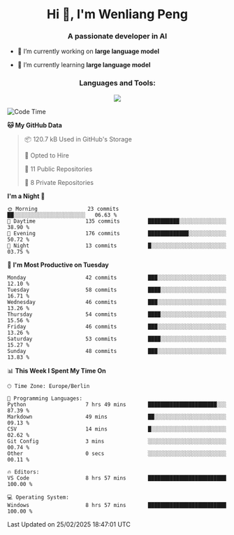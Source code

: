 <h1 align="center">Hi 👋, I'm Wenliang Peng</h1>
<h3 align="center">A passionate developer in AI</h3>

- 🔭 I’m currently working on **large language model**

- 🌱 I’m currently learning **large language model**

<!-- <h3 align="left">Connect with me:</h3> -->
<!-- <p align="left">
</p> -->

<h3 align="center">Languages and Tools:</h3>
<p align="center">
  <a href="https://skillicons.dev">
    <img src="https://skillicons.dev/icons?i=cpp,ros,docker,azure,git,linux,py,pytorch,cmake,githubactions,powershell,md&perline=6" />
  </a>
</p>


<!-- <p><img align="center" src="https://github-readme-stats.vercel.app/api/top-langs?username=bpwl0121&show_icons=true&locale=en&layout=compact" alt="bpwl0121" /></p> -->

<!-- <p><img align="center" src="https://github-readme-streak-stats.herokuapp.com/?user=bpwl0121&" alt="bpwl0121" /></p> -->

<!--START_SECTION:waka-->
![Code Time](http://img.shields.io/badge/Code%20Time-174%20hrs%2036%20mins-blue)

**🐱 My GitHub Data** 

> 📦 120.7 kB Used in GitHub's Storage 
 > 
> 💼 Opted to Hire
 > 
> 📜 11 Public Repositories 
 > 
> 🔑 8 Private Repositories 
 > 
**I'm a Night 🦉** 

```text
🌞 Morning                23 commits          ██░░░░░░░░░░░░░░░░░░░░░░░   06.63 % 
🌆 Daytime                135 commits         ██████████░░░░░░░░░░░░░░░   38.90 % 
🌃 Evening                176 commits         █████████████░░░░░░░░░░░░   50.72 % 
🌙 Night                  13 commits          █░░░░░░░░░░░░░░░░░░░░░░░░   03.75 % 
```
📅 **I'm Most Productive on Tuesday** 

```text
Monday                   42 commits          ███░░░░░░░░░░░░░░░░░░░░░░   12.10 % 
Tuesday                  58 commits          ████░░░░░░░░░░░░░░░░░░░░░   16.71 % 
Wednesday                46 commits          ███░░░░░░░░░░░░░░░░░░░░░░   13.26 % 
Thursday                 54 commits          ████░░░░░░░░░░░░░░░░░░░░░   15.56 % 
Friday                   46 commits          ███░░░░░░░░░░░░░░░░░░░░░░   13.26 % 
Saturday                 53 commits          ████░░░░░░░░░░░░░░░░░░░░░   15.27 % 
Sunday                   48 commits          ███░░░░░░░░░░░░░░░░░░░░░░   13.83 % 
```


📊 **This Week I Spent My Time On** 

```text
🕑︎ Time Zone: Europe/Berlin

💬 Programming Languages: 
Python                   7 hrs 49 mins       ██████████████████████░░░   87.39 % 
Markdown                 49 mins             ██░░░░░░░░░░░░░░░░░░░░░░░   09.13 % 
CSV                      14 mins             █░░░░░░░░░░░░░░░░░░░░░░░░   02.62 % 
Git Config               3 mins              ░░░░░░░░░░░░░░░░░░░░░░░░░   00.74 % 
Other                    0 secs              ░░░░░░░░░░░░░░░░░░░░░░░░░   00.11 % 

🔥 Editors: 
VS Code                  8 hrs 57 mins       █████████████████████████   100.00 % 

💻 Operating System: 
Windows                  8 hrs 57 mins       █████████████████████████   100.00 % 
```


 Last Updated on 25/02/2025 18:47:01 UTC
<!--END_SECTION:waka-->
